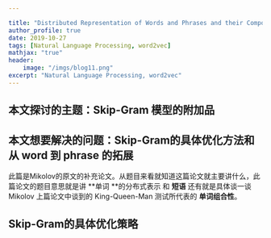```yaml
---

title: "Distributed Representation of Words and Phrases and their Compositionality"
author_profile: true
date: 2019-10-27
tags: [Natural Language Processing, word2vec]
mathjax: "true"
header:
    image: "/imgs/blog11.png"
excerpt: "Natural Language Processing, word2vec"
---
```


## 本文探讨的主题：Skip-Gram 模型的附加品

## 本文想要解决的问题：Skip-Gram的具体优化方法和从 word 到 phrase 的拓展

此篇是Mikolov的原文的补充论文。从题目来看就知道这篇论文就主要讲什么，此篇论文的题目意思就是讲 **单词 **的分布式表示 和 **短语** 还有就是具体谈一谈 Mikolov 上篇论文中谈到的 King-Queen-Man 测试所代表的 **单词组合性**。 

## Skip-Gram的具体优化策略



